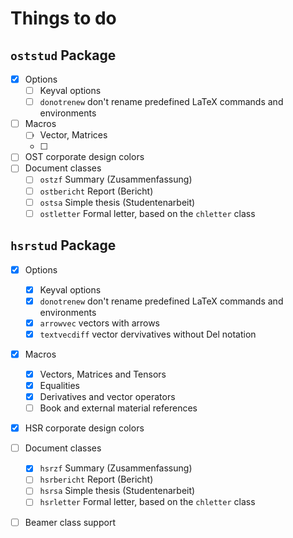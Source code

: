 # Things to do

## `oststud` Package

- [X] Options
  - [ ] Keyval options
  - [ ] `donotrenew` don't rename predefined LaTeX commands and environments
- [ ] Macros
  - [ ] Vector, Matrices
  - [ ] 
- [ ] OST corporate design colors
- [ ] Document classes
  - [ ] `ostzf` Summary (Zusammenfassung)
  - [ ] `ostbericht` Report (Bericht)
  - [ ] `ostsa` Simple thesis (Studentenarbeit)
  - [ ] `ostletter` Formal letter, based on the `chletter` class

## `hsrstud` Package

- [X] Options
  - [X] Keyval options
  - [X] `donotrenew` don't rename predefined LaTeX commands and environments
  - [X] `arrowvec` vectors with arrows
  - [X] `textvecdiff` vector dervivatives without Del notation
- [X] Macros
  - [X] Vectors, Matrices and Tensors
  - [X] Equalities
  - [X] Derivatives and vector operators
  - [ ] Book and external material references
- [X] HSR corporate design colors
- [ ] Document classes
  - [X] `hsrzf` Summary (Zusammenfassung)
  - [ ] `hsrbericht` Report (Bericht)
  - [ ] `hsrsa` Simple thesis (Studentenarbeit)
  - [ ] `hsrletter` Formal letter, based on the `chletter` class
- [ ] Beamer class support

